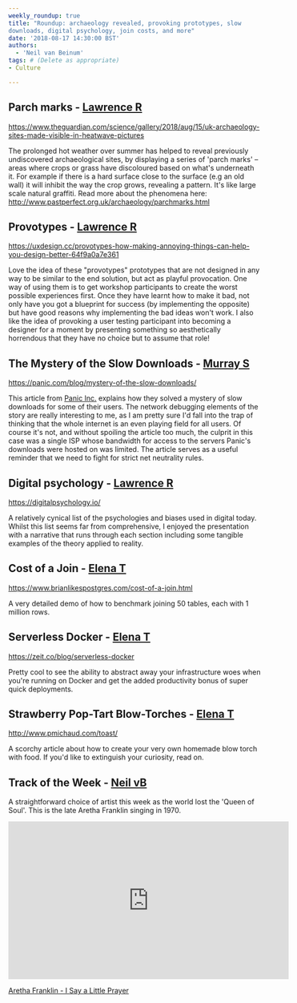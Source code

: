 ```yaml
---
weekly_roundup: true
title: "Roundup: archaeology revealed, provoking prototypes, slow 
downloads, digital psychology, join costs, and more"
date: '2018-08-17 14:30:00 BST'
authors:
  - 'Neil van Beinum'
tags: # (Delete as appropriate)
- Culture

---
```


## Parch marks - [Lawrence R](/team#lawrence-richards)

https://www.theguardian.com/science/gallery/2018/aug/15/uk-archaeology-sites-made-visible-in-heatwave-pictures

The prolonged hot weather over summer has helped to reveal previously undiscovered archaeological sites, by displaying a series of 'parch marks' – areas where crops or grass have discoloured based on what's underneath it. For example if there is a hard surface close to the surface (e.g an old wall) it will inhibit the way the crop grows, revealing a pattern. It's like large scale natural graffiti. Read more about the phenomena here: http://www.pastperfect.org.uk/archaeology/parchmarks.html

## Provotypes - [Lawrence R](/team#lawrence-richards)

https://uxdesign.cc/provotypes-how-making-annoying-things-can-help-you-design-better-64f9a0a7e361

Love the idea of these "provotypes" prototypes that are not designed in any way to be similar to the end solution, but act as playful provocation. One way of using them is to get workshop participants to create the worst possible experiences first. Once they have learnt how to make it bad, not only have you got a blueprint for success (by implementing the opposite) but have good reasons why implementing the bad ideas won't work. I also like the idea of provoking a user testing participant into becoming a designer for a moment by presenting something so aesthetically horrendous that they have no choice but to assume that role!

## The Mystery of the Slow Downloads - [Murray S](/team#murray-steele)

https://panic.com/blog/mystery-of-the-slow-downloads/

This article from [Panic Inc.](https://panic.com) explains how they solved a
mystery of slow downloads for some of their users.  The network debugging 
elements of the story are really interesting to me, as I am pretty sure I'd fall
into the trap of thinking that the whole internet is an even playing field for
all users.  Of course it's not, and without spoiling the article too much, the
culprit in this case was a single ISP whose bandwidth for access to the servers
Panic's downloads were hosted on was limited.  The article serves as a useful
reminder that we need to fight for strict net neutrality rules.

## Digital psychology - [Lawrence R](/team#lawrence-richards)

https://digitalpsychology.io/

A relatively cynical list of the psychologies and biases used in digital today. Whilst this list seems far from comprehensive, I enjoyed the presentation with a narrative that runs through each section including some tangible examples of the theory applied to reality. 

## Cost of a Join - [Elena T](/team#elena-tanasoiu)

https://www.brianlikespostgres.com/cost-of-a-join.html

A very detailed demo of how to benchmark joining 50 tables, each with 1 million rows. 

## Serverless Docker - [Elena T](/team#elena-tanasoiu)

https://zeit.co/blog/serverless-docker

Pretty cool to see the ability to abstract away your infrastructure woes when you're running on Docker and get the added productivity bonus of super quick deployments. 

## Strawberry Pop-Tart Blow-Torches - [Elena T](/team#elena-tanasoiu)

http://www.pmichaud.com/toast/

A scorchy article about how to create your very own homemade blow torch with food. If you'd like to extinguish your curiosity, read on.

## Track of the Week - [Neil vB](/team#neil-van-beinum)

A straightforward choice of artist this week as the world lost the 'Queen of Soul'. This is the late Aretha Franklin singing in 1970.

<iframe width="560" height="315" frameborder="0" src="https://www.bbc.co.uk/programmes/p038fjwt/player"></iframe>

[Aretha Franklin - I Say a Little Prayer](https://www.bbc.co.uk/programmes/p038fjwt)
